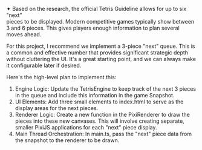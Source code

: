 ✦ Based on the research, the official Tetris Guideline allows for up to six "next"         
  pieces to be displayed. Modern competitive games typically show between 3 and 6
  pieces. This gives players enough information to plan several moves ahead.

  For this project, I recommend we implement a 3-piece "next" queue. This is a
  common and effective number that provides significant strategic depth without
  cluttering the UI. It's a great starting point, and we can always make it
  configurable later if desired.

  Here's the high-level plan to implement this:

   1. Engine Logic: Update the TetrisEngine to keep track of the next 3 pieces in
      the queue and include this information in the game Snapshot.
   2. UI Elements: Add three small <canvas> elements to index.html to serve as the
      display areas for the next pieces.
   3. Renderer Logic: Create a new function in the PixiRenderer to draw the pieces
      into these new canvases. This will involve creating separate, smaller PixiJS
      applications for each "next" piece display.
   4. Main Thread Orchestration: In main.ts, pass the "next" piece data from the
      snapshot to the renderer to be drawn.